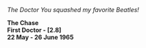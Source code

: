 _The Doctor_ _You squashed my favorite Beatles!_

**The Chase  
First Doctor - [2.8]  
22 May - 26 June 1965**